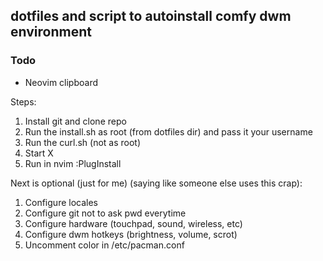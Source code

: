 ## dotfiles and script to autoinstall comfy dwm environment

### Todo
* Neovim clipboard

Steps:
1. Install git and clone repo
1. Run the install.sh as root (from dotfiles dir) and pass it your username
1. Run the curl.sh (not as root) 
1. Start X
1. Run in nvim :PlugInstall

Next is optional (just for me) (saying like someone else uses this crap):
1. Configure locales
1. Configure git not to ask pwd everytime
1. Configure hardware (touchpad, sound, wireless, etc)
1. Configure dwm hotkeys (brightness, volume, scrot)
1. Uncomment color in /etc/pacman.conf
